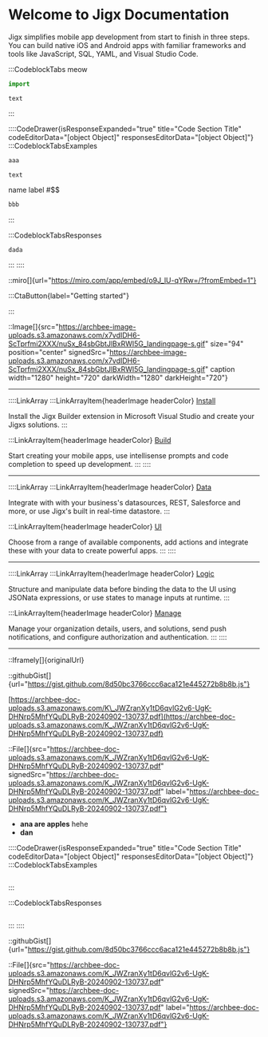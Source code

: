 # Welcome to Jigx Documentation

Jigx simplifies mobile app development from start to finish in three steps. You can build native iOS and Android apps with familiar frameworks and tools like JavaScript, SQL, YAML, and Visual Studio Code.

:::CodeblockTabs
meow

```javascript
import
```

```none
text
```
:::

::::CodeDrawer{isResponseExpanded="true" title="Code Section Title" codeEditorData="[object Object]" responsesEditorData="[object Object]"}
:::CodeblockTabsExamples
```javascript
aaa
```

```none
text
```

name label #$$

```python
bbb
```
:::

:::CodeblockTabsResponses
```javascript
dada
```
:::
::::

::miro[]{url="https://miro.com/app/embed/o9J_lU-qYRw=/?fromEmbed=1"}

:::CtaButton{label="Getting started"}

:::

::Image[]{src="https://archbee-image-uploads.s3.amazonaws.com/x7vdIDH6-ScTprfmi2XXX/nuSx_84sbGbtJlBxRWI5G_landingpage-s.gif" size="94" position="center" signedSrc="https://archbee-image-uploads.s3.amazonaws.com/x7vdIDH6-ScTprfmi2XXX/nuSx_84sbGbtJlBxRWI5G_landingpage-s.gif" caption width="1280" height="720" darkWidth="1280" darkHeight="720"}

***

::::LinkArray
:::LinkArrayItem{headerImage headerColor}
&#x20;    [Install](<./Getting started/Install the Jigx Builder.md>)

Install the Jigx Builder extension in Microsoft Visual Studio and create your Jigxs solutions.
:::

:::LinkArrayItem{headerImage headerColor}
&#x20;     [Build](<./Building Apps with Jigx/Jigx Builder _code editor_.md>)

Start creating your mobile apps, use intellisense prompts and code completion to speed up development.
:::
::::

***

::::LinkArray
:::LinkArrayItem{headerImage headerColor}
&#x20;    [Data](<./Building Apps with Jigx/Data.md>)

Integrate with with your business's datasources, REST, Salesforce and more, or use Jigx's built in real-time datastore.
:::

:::LinkArrayItem{headerImage headerColor}
&#x20;     [UI](<./Building Apps with Jigx/UI.md>)

Choose from a range of available components, add actions and integrate these with your data to create powerful apps.
:::
::::

***

::::LinkArray
:::LinkArrayItem{headerImage headerColor}
&#x20;    [Logic](<./Building Apps with Jigx/Logic.md>)

Structure and manipulate data before binding the data to the UI using JSONata expressions, or use states to manage inputs at runtime.
:::

:::LinkArrayItem{headerImage headerColor}
&#x20;     [Manage](<./Administration/Management Overview.md>)

Manage your organization details, users, and solutions, send push notifications, and configure authorization and authentication.
:::
::::

***

::Iframely[]{originalUrl}



::githubGist[]{url="https://gist.github.com/8d50bc3766ccc6aca121e445272b8b8b.js"}

[https://archbee-doc-uploads.s3.amazonaws.com/K\_JWZranXy1tD6qvlG2v6-UgK-DHNrp5MhfYQuDLRyB-20240902-130737.pdf](https://archbee-doc-uploads.s3.amazonaws.com/K_JWZranXy1tD6qvlG2v6-UgK-DHNrp5MhfYQuDLRyB-20240902-130737.pdf)

::File[]{src="https://archbee-doc-uploads.s3.amazonaws.com/K_JWZranXy1tD6qvlG2v6-UgK-DHNrp5MhfYQuDLRyB-20240902-130737.pdf" signedSrc="https://archbee-doc-uploads.s3.amazonaws.com/K_JWZranXy1tD6qvlG2v6-UgK-DHNrp5MhfYQuDLRyB-20240902-130737.pdf" label="https://archbee-doc-uploads.s3.amazonaws.com/K_JWZranXy1tD6qvlG2v6-UgK-DHNrp5MhfYQuDLRyB-20240902-130737.pdf"}

- **ana are apples**
  hehe
- **dan**



::::CodeDrawer{isResponseExpanded="true" title="Code Section Title" codeEditorData="[object Object]" responsesEditorData="[object Object]"}
:::CodeblockTabsExamples
```none
```
:::

:::CodeblockTabsResponses
```none
```
:::
::::

::githubGist[]{url="https://gist.github.com/8d50bc3766ccc6aca121e445272b8b8b.js"}

::File[]{src="https://archbee-doc-uploads.s3.amazonaws.com/K_JWZranXy1tD6qvlG2v6-UgK-DHNrp5MhfYQuDLRyB-20240902-130737.pdf" signedSrc="https://archbee-doc-uploads.s3.amazonaws.com/K_JWZranXy1tD6qvlG2v6-UgK-DHNrp5MhfYQuDLRyB-20240902-130737.pdf" label="https://archbee-doc-uploads.s3.amazonaws.com/K_JWZranXy1tD6qvlG2v6-UgK-DHNrp5MhfYQuDLRyB-20240902-130737.pdf"}

